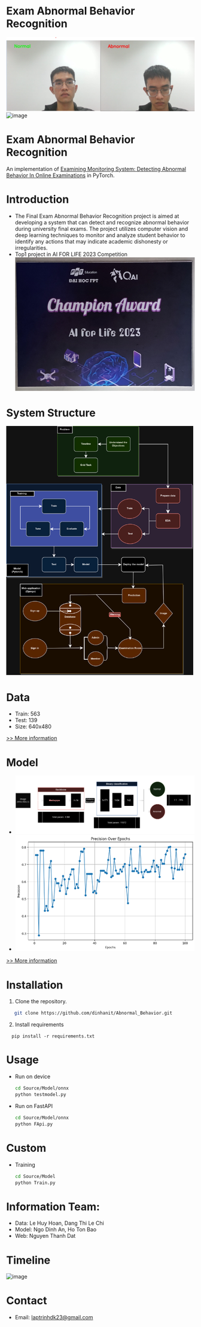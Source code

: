 # Exam Abnormal Behavior Recognition
![image](imgReadme/demo.png)
![image](imgReadme/demo.gif)
# Exam Abnormal Behavior Recognition
An implementation of [Examining Monitoring System: Detecting Abnormal Behavior In Online Examinations](https://arxiv.org/abs/2402.12179v1) in PyTorch.


# Introduction
- The Final Exam Abnormal Behavior Recognition project is aimed at developing a system that can detect and recognize abnormal behavior during university final exams. The project utilizes computer vision and deep learning techniques to monitor and analyze student behavior to identify any actions that may indicate academic dishonesty or irregularities.
- Top1 project in AI FOR LIFE 2023 Competition 
![certificate ](imgReadme/certificate.jpg)

# System Structure

<img src="imgReadme/diagram.png" alt="Image" width="500" height="666" />


# Data
  - Train: 563
  - Test: 139
  - Size: 640x480

  [>> More information ](Source/Data/README.md)





# Model

  - ![architecture](imgReadme/architecture_model.png)
  - ![performance](Source/Model/ReadMeImage/F1OverEpochs.png)
  
  [>> More information ](Source/Model/README.md)



# Installation
1. Clone the repository.
```sh
   git clone https://github.com/dinhanit/Abnormal_Behavior.git
```
2. Install requirements
 ```
   pip install -r requirements.txt
```
# Usage
- Run on device
  ```bash
  cd Source/Model/onnx
  python testmodel.py
    ```
- Run on FastAPI
  ```bash
  cd Source/Model/onnx
  python FApi.py
    ```
# Custom
- Training
  ```bash
  cd Source/Model
  python Train.py
    ```


# Information Team:
- Data: Le Huy Hoan, Dang Thi Le Chi
- Model: Ngo Dinh An, Ho Ton Bao
- Web: Nguyen Thanh Dat
# Timeline
![image](imgReadme/Time.png)

# Contact
- Email: laptrinhdk23@gmail.com
